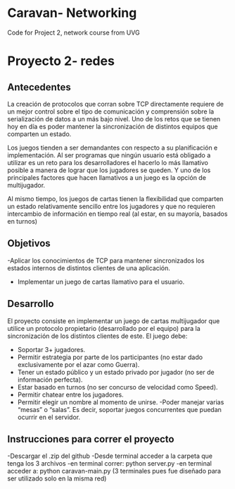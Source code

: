 # Caravan- Networking
Code for Project 2, network course from UVG

# Proyecto 2- redes

## Antecedentes 
La creación de protocolos que corran sobre TCP directamente requiere de un mejor control sobre
el tipo de comunicación y comprensión sobre la serialización de datos a un más bajo nivel. Uno de
los retos que se tienen hoy en día es poder mantener la sincronización de distintos equipos que
comparten un estado.

Los juegos tienden a ser demandantes con respecto a su planificación e implementación. Al ser
programas que ningún usuario está obligado a utilizar es un reto para los desarrolladores el hacerlo
lo más llamativo posible a manera de lograr que los jugadores se queden. Y uno de los principales
factores que hacen llamativos a un juego es la opción de multijugador.

Al mismo tiempo, los juegos de cartas tienen la flexibilidad que comparten un estado relativamente
sencillo entre los jugadores y que no requieren intercambio de información en tiempo real (al estar,
en su mayoría, basados en turnos)

## Objetivos
-Aplicar los conocimientos de TCP para mantener sincronizados los estados internos de
distintos clientes de una aplicación.
- Implementar un juego de cartas llamativo para el usuario.

## Desarrollo
El proyecto consiste en implementar un juego de cartas multijugador que utilice un protocolo
propietario (desarrollado por el equipo) para la sincronización de los distintos clientes de este. El
juego debe:

- Soportar 3+ jugadores.
- Permitir estrategia por parte de los participantes (no estar dado exclusivamente por el azar
como Guerra).
- Tener un estado público y un estado privado por jugador (no ser de información perfecta).
- Estar basado en turnos (no ser concurso de velocidad como Speed).
- Permitir chatear entre los jugadores.
- Permitir elegir un nombre al momento de unirse.
-Poder manejar varias “mesas” o “salas”. Es decir, soportar juegos concurrentes que puedan
ocurrir en el servidor.

## Instrucciones para correr el proyecto
-Descargar el .zip del github
-Desde terminal acceder a la carpeta que tenga los 3 archivos
-en terminal correr: python server.py
-en terminal acceder a: python caravan-main.py (3 terminales pues fue diseñado para ser utilizado solo en la misma red)
